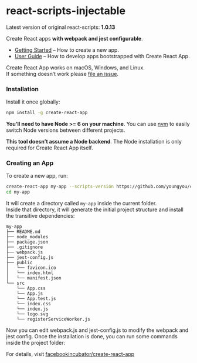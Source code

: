 # react-scripts-injectable 
Latest version of original react-scripts: **1.0.13**

Create React apps **with webpack and jest configurable**.

* [Getting Started](#getting-started) – How to create a new app.
* [User Guide](https://github.com/youngyou/create-react-app/blob/master/packages/react-scripts/template/README.md) – How to develop apps bootstrapped with Create React App.

Create React App works on macOS, Windows, and Linux.<br>
If something doesn’t work please [file an issue](https://github.com/youngyou/create-react-app/issues/new).

### Installation

Install it once globally:

```sh
npm install -g create-react-app
```

**You’ll need to have Node >= 6 on your machine**. You can use [nvm](https://github.com/creationix/nvm#installation) to easily switch Node versions between different projects.

**This tool doesn’t assume a Node backend**. The Node installation is only required for Create React App itself.

### Creating an App

To create a new app, run:

```sh
create-react-app my-app --scripts-version https://github.com/youngyou/create-react-app/releases/download/injectable-v1.0.13/react-scripts-injectable-1.0.13.tgz
cd my-app
```

It will create a directory called `my-app` inside the current folder.<br>
Inside that directory, it will generate the initial project structure and install the transitive dependencies:

```
my-app
├── README.md
├── node_modules
├── package.json
├── .gitignore
├── webpack.js
├── jest-config.js
├── public
│   └── favicon.ico
│   └── index.html
│   └── manifest.json
└── src
    └── App.css
    └── App.js
    └── App.test.js
    └── index.css
    └── index.js
    └── logo.svg
    └── registerServiceWorker.js
```

Now you can edit webpack.js and jest-config.js to modify the webpack and jest config. 
Once the installation is done, you can run some commands inside the project folder:

For details, visit [facebookincubator/create-react-app](https://github.com/facebookincubator/create-react-app)

